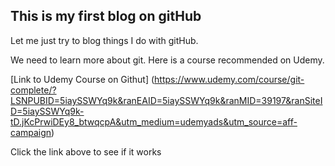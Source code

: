 ## This is my first blog on gitHub

Let me just try to blog things I do with gitHub.

We need to learn more about git. Here is a course recommended on Udemy.

[Link to Udemy Course on Githut] (https://www.udemy.com/course/git-complete/?LSNPUBID=5iaySSWYq9k&ranEAID=5iaySSWYq9k&ranMID=39197&ranSiteID=5iaySSWYq9k-tD.jKcPrwiDEy8_btwqcpA&utm_medium=udemyads&utm_source=aff-campaign)

Click the link above to see if it works


